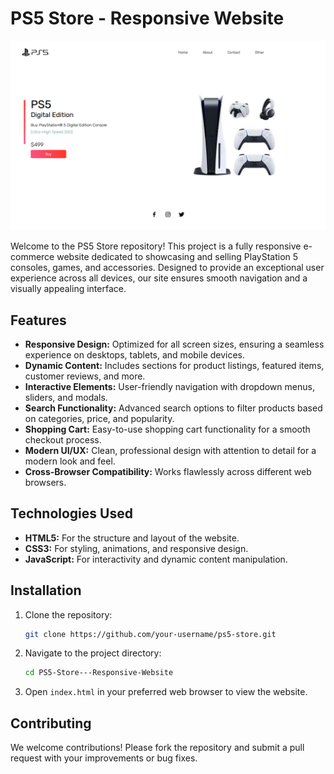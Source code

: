 # PS5 Store - Responsive Website

![alt text](img/image-1.png)

Welcome to the PS5 Store repository! This project is a fully responsive e-commerce website dedicated to showcasing and selling PlayStation 5 consoles, games, and accessories. Designed to provide an exceptional user experience across all devices, our site ensures smooth navigation and a visually appealing interface.

## Features

- **Responsive Design:** Optimized for all screen sizes, ensuring a seamless experience on desktops, tablets, and mobile devices.
- **Dynamic Content:** Includes sections for product listings, featured items, customer reviews, and more.
- **Interactive Elements:** User-friendly navigation with dropdown menus, sliders, and modals.
- **Search Functionality:** Advanced search options to filter products based on categories, price, and popularity.
- **Shopping Cart:** Easy-to-use shopping cart functionality for a smooth checkout process.
- **Modern UI/UX:** Clean, professional design with attention to detail for a modern look and feel.
- **Cross-Browser Compatibility:** Works flawlessly across different web browsers.

## Technologies Used

- **HTML5:** For the structure and layout of the website.
- **CSS3:** For styling, animations, and responsive design.
- **JavaScript:** For interactivity and dynamic content manipulation.

## Installation

1. Clone the repository:
   ```bash
   git clone https://github.com/your-username/ps5-store.git
   ```

2. Navigate to the project directory: 
   ```bash
   cd PS5-Store---Responsive-Website
   ```

3. Open `index.html` in your preferred web browser to view the website.

## Contributing

We welcome contributions! Please fork the repository and submit a pull request with your improvements or bug fixes.
